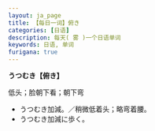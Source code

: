 ```yaml
---
layout: ja_page
title: 【每日一词】俯き
categories: [日语]
description: 每天( 雾 )一个日语单词
keywords: 日语, 单词
furigana: true
---
```


**うつむき【俯き】**

低头；脸朝下看；朝下弯

*   うつむき加減。／稍微低着头；略弯着腰。
*   うつむき加減に歩く。
